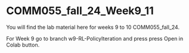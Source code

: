 # COMM055_fall_24_Week9_11

You will find the lab material here for weeks 9 to 10 COMM055_fall_24. 

For Week 9 go to branch w9-RL-PolicyIteration and press press Open in Colab button. 

